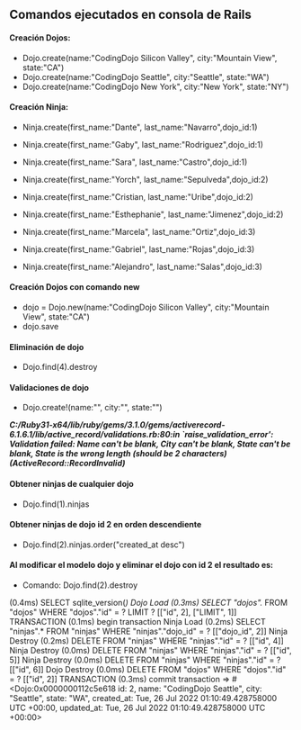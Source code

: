 ## Comandos ejecutados en consola de Rails

#### Creación Dojos:
* Dojo.create(name:"CodingDojo Silicon Valley", city:"Mountain View", state:"CA")
* Dojo.create(name:"CodingDojo Seattle", city:"Seattle", state:"WA")
* Dojo.create(name:"CodingDojo New York", city:"New York", state:"NY")

#### Creación Ninja:
* Ninja.create(first_name:"Dante", last_name:"Navarro",dojo_id:1)
* Ninja.create(first_name:"Gaby", last_name:"Rodriguez",dojo_id:1)
* Ninja.create(first_name:"Sara", last_name:"Castro",dojo_id:1)

* Ninja.create(first_name:"Yorch", last_name:"Sepulveda",dojo_id:2)
* Ninja.create(first_name:"Cristian, last_name:"Uribe",dojo_id:2)
* Ninja.create(first_name:"Esthephanie", last_name:"Jimenez",dojo_id:2)

* Ninja.create(first_name:"Marcela", last_name:"Ortiz",dojo_id:3)
* Ninja.create(first_name:"Gabriel", last_name:"Rojas",dojo_id:3)
* Ninja.create(first_name:"Alejandro", last_name:"Salas",dojo_id:3)

#### Creación Dojos con comando new
* dojo = Dojo.new(name:"CodingDojo Silicon Valley", city:"Mountain View", state:"CA")
* dojo.save

#### Eliminación de dojo

* Dojo.find(4).destroy

#### Validaciones de dojo

* Dojo.create!(name:"", city:"", state:"")

**_C:/Ruby31-x64/lib/ruby/gems/3.1.0/gems/activerecord-6.1.6.1/lib/active_record/validations.rb:80:in `raise_validation_error': Validation failed: Name can't be blank, City can't be blank, State can't be blank, State is the wrong length (should be 2 characters) (ActiveRecord::RecordInvalid)_**

#### Obtener ninjas de cualquier dojo

* Dojo.find(1).ninjas

#### Obtener ninjas de dojo id 2 en orden descendiente

* Dojo.find(2).ninjas.order("created_at desc")


#### Al modificar el modelo dojo y eliminar el dojo con id 2 el resultado es:

* Comando: Dojo.find(2).destroy

(0.4ms)  SELECT sqlite_version(*)
  Dojo Load (0.3ms)  SELECT "dojos".* FROM "dojos" WHERE "dojos"."id" = ? LIMIT ?  [["id", 2], ["LIMIT", 1]]
  TRANSACTION (0.1ms)  begin transaction
  Ninja Load (0.2ms)  SELECT "ninjas".* FROM "ninjas" WHERE "ninjas"."dojo_id" = ?  [["dojo_id", 2]]
  Ninja Destroy (0.2ms)  DELETE FROM "ninjas" WHERE "ninjas"."id" = ?  [["id", 4]]
  Ninja Destroy (0.0ms)  DELETE FROM "ninjas" WHERE "ninjas"."id" = ?  [["id", 5]]
  Ninja Destroy (0.0ms)  DELETE FROM "ninjas" WHERE "ninjas"."id" = ?  [["id", 6]]
  Dojo Destroy (0.0ms)  DELETE FROM "dojos" WHERE "dojos"."id" = ?  [["id", 2]]
  TRANSACTION (0.3ms)  commit transaction
 => 
#<Dojo:0x0000000112c5e618
 id: 2,
 name: "CodingDojo Seattle",
 city: "Seattle",
 state: "WA",
 created_at: Tue, 26 Jul 2022 01:10:49.428758000 UTC +00:00,
 updated_at: Tue, 26 Jul 2022 01:10:49.428758000 UTC +00:00> 

